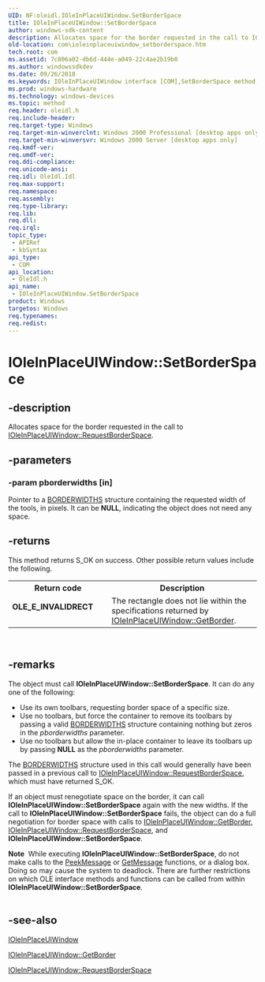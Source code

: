 ```yaml
---
UID: NF:oleidl.IOleInPlaceUIWindow.SetBorderSpace
title: IOleInPlaceUIWindow::SetBorderSpace
author: windows-sdk-content
description: Allocates space for the border requested in the call to IOleInPlaceUIWindow::RequestBorderSpace.
old-location: com\ioleinplaceuiwindow_setborderspace.htm
tech.root: com
ms.assetid: 7c806a02-db6d-444e-a049-22c4ae2b19b0
ms.author: windowssdkdev
ms.date: 09/26/2018
ms.keywords: IOleInPlaceUIWindow interface [COM],SetBorderSpace method, IOleInPlaceUIWindow.SetBorderSpace, IOleInPlaceUIWindow::SetBorderSpace, SetBorderSpace, SetBorderSpace method [COM], SetBorderSpace method [COM],IOleInPlaceUIWindow interface, _ole_ioleinplaceuiwindow_setborderspace, com.ioleinplaceuiwindow_setborderspace, oleidl/IOleInPlaceUIWindow::SetBorderSpace
ms.prod: windows-hardware
ms.technology: windows-devices
ms.topic: method
req.header: oleidl.h
req.include-header: 
req.target-type: Windows
req.target-min-winverclnt: Windows 2000 Professional [desktop apps only]
req.target-min-winversvr: Windows 2000 Server [desktop apps only]
req.kmdf-ver: 
req.umdf-ver: 
req.ddi-compliance: 
req.unicode-ansi: 
req.idl: OleIdl.Idl
req.max-support: 
req.namespace: 
req.assembly: 
req.type-library: 
req.lib: 
req.dll: 
req.irql: 
topic_type:
 - APIRef
 - kbSyntax
api_type:
 - COM
api_location:
 - OleIdl.h
api_name:
 - IOleInPlaceUIWindow.SetBorderSpace
product: Windows
targetos: Windows
req.typenames: 
req.redist: 
---
```


# IOleInPlaceUIWindow::SetBorderSpace


## -description


Allocates space for the border requested in the call to <a href="https://msdn.microsoft.com/fd477b1d-e9a5-4b99-adf1-8e62de975730">IOleInPlaceUIWindow::RequestBorderSpace</a>.


## -parameters




### -param pborderwidths [in]

Pointer to a <a href="https://msdn.microsoft.com/en-us/library/Cc136564(v=VS.85).aspx">BORDERWIDTHS</a> structure containing the requested width of the tools, in pixels. It can be <b>NULL</b>, indicating the object does not need any space.


## -returns



This method returns S_OK on success. Other possible return values include the following.

<table>
<tr>
<th>Return code</th>
<th>Description</th>
</tr>
<tr>
<td width="40%">
<dl>
<dt><b>OLE_E_INVALIDRECT</b></dt>
</dl>
</td>
<td width="60%">
The rectangle does not lie within the specifications returned by <a href="https://msdn.microsoft.com/9ee9970a-b937-4538-b3b8-460647086db1">IOleInPlaceUIWindow::GetBorder</a>.

</td>
</tr>
</table>
 




## -remarks



The object must call <b>IOleInPlaceUIWindow::SetBorderSpace</b>. It can do any one of the following:

<ul>
<li>Use its own toolbars, requesting border space of a specific size.</li>
<li>Use no toolbars, but force the container to remove its toolbars by passing a valid <a href="https://msdn.microsoft.com/en-us/library/Cc136564(v=VS.85).aspx">BORDERWIDTHS</a> structure containing nothing but zeros in the <i>pborderwidths</i> parameter.</li>
<li>Use no toolbars but allow the in-place container to leave its toolbars up by passing <b>NULL</b> as the <i>pborderwidths</i> parameter.</li>
</ul>
The <a href="https://msdn.microsoft.com/en-us/library/Cc136564(v=VS.85).aspx">BORDERWIDTHS</a> structure used in this call would generally have been passed in a previous call to <a href="https://msdn.microsoft.com/fd477b1d-e9a5-4b99-adf1-8e62de975730">IOleInPlaceUIWindow::RequestBorderSpace</a>, which must have returned S_OK.

If an object must renegotiate space on the border, it can call <b>IOleInPlaceUIWindow::SetBorderSpace</b> again with the new widths. If the call to <b>IOleInPlaceUIWindow::SetBorderSpace</b> fails, the object can do a full negotiation for border space with calls to <a href="https://msdn.microsoft.com/9ee9970a-b937-4538-b3b8-460647086db1">IOleInPlaceUIWindow::GetBorder</a>, <a href="https://msdn.microsoft.com/fd477b1d-e9a5-4b99-adf1-8e62de975730">IOleInPlaceUIWindow::RequestBorderSpace</a>, and <b>IOleInPlaceUIWindow::SetBorderSpace</b>.

<div class="alert"><b>Note</b>  While executing <b>IOleInPlaceUIWindow::SetBorderSpace</b>, do not make calls to the <a href="https://msdn.microsoft.com/en-us/library/ms644943(v=VS.85).aspx">PeekMessage</a> or <a href="https://msdn.microsoft.com/en-us/library/Aa359047(v=VS.85).aspx">GetMessage</a> functions, or a dialog box. Doing so may cause the system to deadlock. There are further restrictions on which OLE interface methods and functions can be called from within <b>IOleInPlaceUIWindow::SetBorderSpace</b>.</div>
<div> </div>



## -see-also




<a href="https://msdn.microsoft.com/3cfb31aa-9746-438c-af64-8236c170fe88">IOleInPlaceUIWindow</a>



<a href="https://msdn.microsoft.com/9ee9970a-b937-4538-b3b8-460647086db1">IOleInPlaceUIWindow::GetBorder</a>



<a href="https://msdn.microsoft.com/fd477b1d-e9a5-4b99-adf1-8e62de975730">IOleInPlaceUIWindow::RequestBorderSpace</a>
 

 

